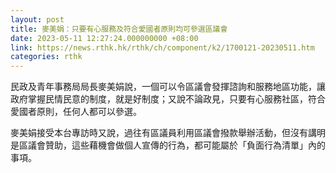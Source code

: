```yaml
---
layout: post
title: 麥美娟：只要有心服務及符合愛國者原則均可參選區議會
date: 2023-05-11 12:27:24.000000000 +08:00
link: https://news.rthk.hk/rthk/ch/component/k2/1700121-20230511.htm
categories: rthk
---
```


民政及青年事務局局長麥美娟說，一個可以令區議會發揮諮詢和服務地區功能，讓政府掌握民情民意的制度，就是好制度；又說不論政見，只要有心服務社區，符合愛國者原則，任何人都可以參選。

麥美娟接受本台專訪時又說，過往有區議員利用區議會撥款舉辦活動，但沒有講明是區議會贊助，這些藉機會做個人宣傳的行為，都可能屬於「負面行為清單」內的事項。
